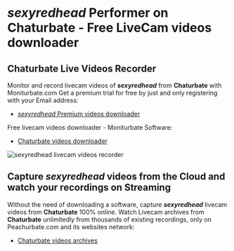 # _sexyredhead_ Performer on Chaturbate - Free LiveCam videos downloader

## Chaturbate Live Videos Recorder

Monitor and record livecam videos of **_sexyredhead_** from **Chaturbate** with Moniturbate.com
Get a premium trial for free by just and only registering with your Email address:
* [_sexyredhead_ Premium videos downloader](https://moniturbate.com/request-demo-licence-key.html)

Free livecam videos downloader - Moniturbate Software:
* [Chaturbate videos downloader](https://moniturbate.com/moniturbate-download-software.html)

![_sexyredhead_ livecam videos recorder](https://peachurnet.com/templates/moniturbate-software.png)


## Capture _sexyredhead_ videos from the Cloud and watch your recordings on Streaming

Without the need of downloading a software, capture **_sexyredhead_** livecam videos from **Chaturbate** 100% online.
Watch Livecam archives from **Chaturbate** unlimitedly from thousands of existing recordings, only on Peachurbate.com and its websites network:
* [Chaturbate videos archives](https://peachurnet.com/)